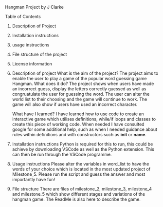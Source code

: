 Hangman Project by J Clarke


Table of Contents 
1. Description of Project
2. Installation instructions
3. usage instructions
4. File structure of the project
5. License information


1. Description of project
     What is the aim of the project?
      The project aims to enable the user to play a game of the popular word guessing game Hangman. 
   What does it do?
   The project shows when users have made an incorrect guess, display the letters correctly guessed as well as congruatulate the user for guessing the word. The user can alter the world list to their choosing and the game will continue to work. The game will also show if users have used an incorrect character. 

   What have I learned?
   I have learned how to use code to create an interactive game which utilises definitions, while/if loops and classes to create this piece of working code. When needed I have consulted google for some additional help, such as when I needed guidance about rules within definitions and with constructors such as __init__ or __name__.

2. Installation instructions
   Python is required for this to run, this could be achieve by downloading VSCode as well as the Python extension. This can then be run through the VSCode programme. 

4. Usage instructions
   Please alter the variables in word_list to have the words of your choice which is located in the most updated project of Milestone_5. Please run the script and guess the answer and most importantly have fun!

5. File structure
   There are files of milestone_2, milestone_3, milestone_4 and milestone_5 which show different stages and variations of the hangman game. The ReadMe is also here to describe the game.
   
   

  
